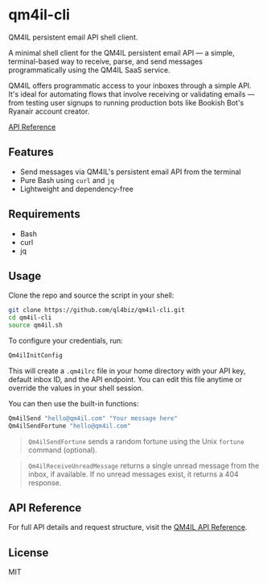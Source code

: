 # qm4il-cli

QM4IL persistent email API shell client. 

A minimal shell client for the QM4IL persistent email API — a simple, terminal-based way to receive, parse, and send messages programmatically using the QM4IL SaaS service.

QM4IL offers programmatic access to your inboxes through a simple API. It's ideal for automating flows that involve receiving or validating emails — from testing user signups to running production bots like Bookish Bot's Ryanair account creator.

[API Reference](https://docs.qm4il.com)

## Features

- Send messages via QM4IL's persistent email API from the terminal
- Pure Bash using `curl` and `jq`
- Lightweight and dependency-free

## Requirements

- Bash
- curl
- jq

## Usage

Clone the repo and source the script in your shell:

```bash
git clone https://github.com/ql4biz/qm4il-cli.git
cd qm4il-cli
source qm4il.sh
```

To configure your credentials, run:

```bash
Qm4ilInitConfig
```

This will create a `.qm4ilrc` file in your home directory with your API key, default inbox ID, and the API endpoint. You can edit this file anytime or override the values in your shell session.

You can then use the built-in functions:

```bash
Qm4ilSend "hello@qm4il.com" "Your message here"
Qm4ilSendFortune "hello@qm4il.com"
```

> `Qm4ilSendFortune` sends a random fortune using the Unix `fortune` command (optional).

> `Qm4ilReceiveUnreadMessage` returns a single unread message from the inbox, if available. If no unread messages exist, it returns a 404 response.

## API Reference

For full API details and request structure, visit the [QM4IL API Reference](https://docs.qm4il.com/reference).

## License

MIT

